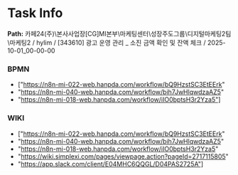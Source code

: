 # Task Info

**Path:** 카페24(주)\본사사업장\[CG]MI본부\마케팅센터\성장주도그룹\디지털마케팅2팀\마케팅2 / hylim / [343610] 광고 운영 관리 _ 소진 금액 확인 및 잔액 체크 / 2025-10-01_00-00-00

### BPMN
- ["https://n8n-mi-022-web.hanpda.com/workflow/bQ9HzstSC3EtEErk"
- "https://n8n-mi-040-web.hanpda.com/workflow/bih7JwHlqwdzaAZ5"
- "https://n8n-mi-018-web.hanpda.com/workflow/iIO0bptsH3r2Yza5"]

### WIKI
- ["https://n8n-mi-022-web.hanpda.com/workflow/bQ9HzstSC3EtEErk"
- "https://n8n-mi-040-web.hanpda.com/workflow/bih7JwHlqwdzaAZ5"
- "https://n8n-mi-018-web.hanpda.com/workflow/iIO0bptsH3r2Yza5"
- "https://wiki.simplexi.com/pages/viewpage.action?pageId=2717115805"
- "https://app.slack.com/client/E04MHC6QQGL/D04PAS2725A"]

